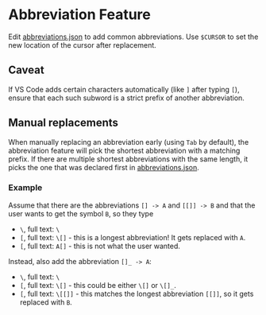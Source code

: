 # Abbreviation Feature

Edit [abbreviations.json](./src/abbreviations.json) to add common abbreviations.
Use `$CURSOR` to set the new location of the cursor after replacement.

## Caveat

If VS Code adds certain characters automatically (like `]` after typing `[`),
ensure that each such subword is a strict prefix of another abbreviation.

## Manual replacements

When manually replacing an abbreviation early (using `Tab` by default), the abbreviation feature will pick the shortest abbreviation with a matching prefix. 
If there are multiple shortest abbreviations with the same length, it picks the one that was declared first in [abbreviations.json](./abbreviations.json).

### Example

Assume that there are the abbreviations `[] -> A` and `[[]] -> B` and that the user wants to get the symbol `B`, so they type

-   `\`, full text: `\`
-   `[`, full text: `\[]` - this is a longest abbreviation! It gets replaced with `A`.
-   `[`, full text: `A[]` - this is not what the user wanted.

Instead, also add the abbreviation `[]_ -> A`:

-   `\`, full text: `\`
-   `[`, full text: `\[]` - this could be either `\[]` or `\[]_`.
-   `[`, full text: `\[[]]` - this matches the longest abbreviation `[[]]`, so it gets replaced with `B`.
